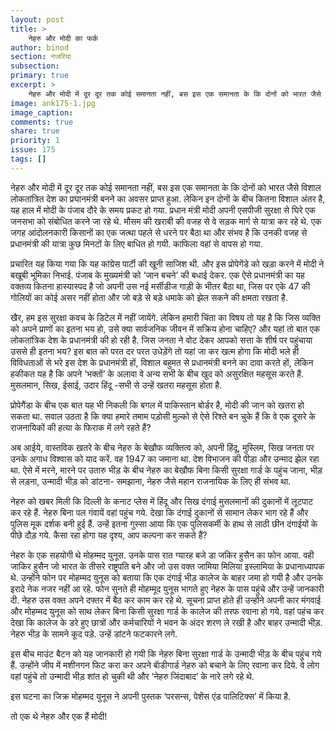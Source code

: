 ```yaml
---
layout: post
title: >
    नेहरु और मोदी का फर्क
author: binod
section: नजरिया
subsection:
primary: true
excerpt: >
    नेहरु और मोदी में दूर दूर तक कोई समानता नहीं, बस इस एक समानता के कि दोनों को भारत जैसे विशाल लोकतांत्रित देश का प्रघानमंत्री बनने का अवसर प्राप्त हुआ. लेकिन इन दोनों के बीच कितना विशाल अंतर है, यह हाल में मोदी के पंजाब दौरे के समय प्रकट हो गया.
image: ank175-1.jpg
image_caption: 
comments: true
share: true
priority: 1
issue: 175
tags: []
---
```


नेहरु और मोदी में दूर दूर तक कोई समानता नहीं, बस इस एक समानता के कि दोनों को भारत जैसे विशाल लोकतांत्रित देश का प्रघानमंत्री बनने का अवसर प्राप्त हुआ. लेकिन इन दोनों के बीच कितना विशाल अंतर है, यह हाल में मोदी के पंजाब दौरे के समय प्रकट हो गया. प्रधान मंत्री मोदी अपनी एसपीजी सुरक्षा से घिरे एक जनसभा को संबोधित करने जा रहे थे. मौसम की खराबी की वजह से वे सड़क मार्ग से यात्रा कर रहे थे. एक जगह आंदोलनकारी किसानों का एक जत्था पहले से धरने पर बैठा था और संभव है कि उनकी वजह से प्रधानमंत्री की यात्रा कुछ मिनटों के लिए बाधित हो गयी. काफिला वहां से वापस हो गया. 

प्रचारित यह किया गया कि यह कांग्रेस पार्टी की खूनी साजिश थी. और इस प्रोपेगेंडे को खड़ा करने में मोदी ने बखूबी भूमिका निभाई. पंजाब के मुख्यमंत्री को ‘जान बचने’ की बधाई देकर. एक ऐसे प्रधानमंत्री का यह वक्तव्य कितना हास्यास्पद है जो अपनी उस नई मर्सीडीज गाड़ी के भीतर बैठा था, जिस पर एके 47 की गोलियों का कोई असर नहीं होता और जो बड़े से बड़े धमाके को झेल सकने की क्षमता रखता है.

खैर, हम इस सुरक्षा कवच के डिटेल में नहीं जायेंगे. लेकिन हमारी चिंता का विषय तो यह है कि जिस व्यक्ति को अपने प्राणों का इतना भय हो, उसे क्या सार्वजनिक जीवन में सक्रिय होना चाहिए? और यहां तो बात एक लोकतांत्रिक देश के प्रधानमंत्री की हो रही है. जिस जनता ने वोट देकर आपको सत्ता के शीर्ष पर पहुंचाया उससे ही इतना भय? इस बात को परत दर परत उधेड़ेंगे तो यहां जा कर खत्म होगा कि मोदी भले ही विविधताओं से भरे इस देश के प्रधानमंत्री हों, विशाल बहुमत से प्रधानमंत्री बनने का दावा करते हों, लेकिन हकीकत यह है कि अपने ‘भक्तों’ के अलावा वे अन्य सभी के बीच खुद को असुरक्षित महसूस करते हैं. मुसलमान, सिख, ईसाई, उदार हिंदू -सभी से उन्हें खतरा महसूस होता है.

प्रोपेगैंडा के बीच एक बात यह भी निकली कि बगल में पाकिस्तान बोर्डर है, मोदी की जान को खतरा हो सकता था. सवाल उठता है कि क्या हमारे तमाम पड़ोसी मुल्को से ऐसे रिश्ते बन चुके हैं कि वे एक दूसरे के राजनायिकों की हत्या के फिराक में लगे रहते हैं?

अब आईये, वास्तविक खतरे के बीच नेहरु के बेखौफ व्यक्तित्व को, अपनी हिंदू, मुस्लिम, सिख जनता  पर उनके अगाध विश्वास को याद करें. वह 1947 का जमाना था. देश विभाजन की पीड़ा और उन्माद झेल रहा था. ऐसे में मरने, मारने पर उतारु भीड़ के बीच नेहरु का बेखौफ बिना किसी सुरक्षा गार्ड के पहुंच जाना, भीड़ से लड़ना, उन्मादी भीड़ को डांटना- समझाना, नेहरु जैसे महान राजनायिक के लिए ही संभव था.

नेहरु को खबर मिली कि दिल्ली के कनाट प्लेस में हिंदू और सिख दंगाई मुसलमानों की दुकानों में लूटपाट कर रहे हैं. नेहरु बिना पल गंवायें वहां पहुंच गये. देखा कि दंगाई दुकानों से सामान लेकर भाग रहे हैं और पुलिस मूक दर्शक बनी हुई हैं. उन्हें इतना गुस्सा आया कि एक पुलिसकर्मी के हाथ से लाठी छीन दंगाईयों के पीछे दौड़ गये. कैसा रहा होगा यह दृश्य, आप कल्पना कर सकते हैं?

नेहरु के एक सहयोगी थे मोहम्मद युनूस. उनके पास रात ग्यारह बजे डा जकिर हुसैन का फोन आया. वही जाकिर हुसैन जो भारत के तीसरे राष्ट्रपति बने और जो उस वक्त जामिया मिलिया इस्लामिया के प्रधानाध्यापक थे. उन्होंने फोन पर मोहम्मद युनूस को बताया कि एक दंगाई भीड़ कालेज के बाहर जमा हो गयी है और उनके इरादे नेक नजर नहीं आ रहे. फोन सुनते ही मोहम्मूद युनूस भागते हुए नेहरु के पास पहुंचे और उन्हें जानकारी दी. नेहरु उस वक्त अपने दफ्तर में बैठ कर काम कर रहे थे. सूचना प्राप्त होते ही उन्होंने अपनी कार मंगवाई और मोहम्मद युनूस को साथ लेकर बिना किसी सुरक्षा गार्ड के कालेज की तरफ रवाना हो गये. वहां पहंच कर देखा कि कालेज के डरे हुए छात्रों और कर्मचारियों ने भवन के अंदर शरण ले रखी है और बाहर उन्मादी भीड़. नेहरु भीड़ के सामने कूद पड़े. उन्हें डांटने फटकारने लगे.

इस बीच माउंट बैटन को यह जानकारी हो गयी कि नेहरु बिना सुरक्षा गार्ड के उन्मादी भीड़ के बीच पहुंच गये हैं. उन्होंने जीप में मशीनगन फिट करा कर अपने बाॅडीगार्ड नेहरु को बचाने के लिए रवाना कर दिये. वे लोग वहां पहुंचे तो उन्मादी भीड़ शांत हो चुकी थी और ‘नेहरु जिंदाबाद’ के नारे लगे रहे थे.

इस घटना का जिक्र मोहम्मद युनूस ने अपनी पुस्तक ‘परसन्स, पेशेंस एंड पालिटिक्स’ में किया है.

तो एक थे नेहरु और एक हैं मोदी!
